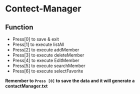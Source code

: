 # Contect-Manager
## Function
* Press[0] to save & exit
* Press[1] to execute listAll
* Press[2] to execute addMember
* Press[3] to execute deleteMember
* Press[4] to execute EditMember
* Press[5] to execute searchMember
* Press[6] to execute selectFavorite

**Remember to `Press [0]` to save the data and it will generate a contactManager.txt**
